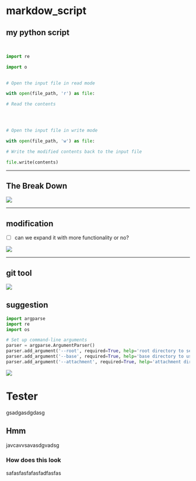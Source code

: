 # markdow_script


## my python script
``` python
  

import re

import o
  

# Open the input file in read mode

with open(file_path, 'r') as file:

# Read the contents 


  

# Open the input file in write mode

with open(file_path, 'w') as file:

# Write the modified contents back to the input file

file.write(contents)
```



---







## The Break Down



![](aharo_7.png)



--- 









## modification

- [ ] can we expand it with more functionality or no?


![](aharo_8.png)


---











## git tool 

![](aharo_9.png)



























## suggestion

```python
import argparse
import re
import os

# Set up command-line arguments
parser = argparse.ArgumentParser()
parser.add_argument('--root', required=True, help='root directory to search for files')
parser.add_argument('--base', required=True, help='base directory to use as reference')
parser.add_argument('--attachment', required=True, help='attachment directory to store attachments')

```


![](aharo_10.png)







# Tester

gsadgasdgdasg

## Hmm
javcavvsavasdgvadsg


### How does this look
safasfasfafasfadfasfas